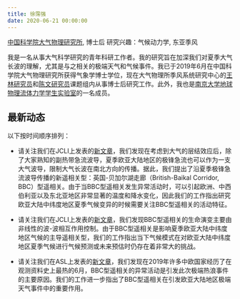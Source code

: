 ```yaml
---
title: 徐霈强 
date: 2020-06-21 00:00:00
---
```

[中国科学院大气物理研究所](http://www.iap.ac.cn/), 博士后
研究兴趣：气候动力学, 东亚季风

我是一名从事大气科学研究的青年科研工作者。我的研究旨在加深我们对夏季大气长波的理解，尤其是与之相关的极端天气和气候事件。我已于2019年6月在中国科学院大气物理研究所获得气象学博士学位，现在大气物理所季风系统研究中心的[王林研究员](http://www.escience.cn/people/wangl/index.html)和[陈文研究员](https://www.researchgate.net/profile/Wen_Chen13?_sg=cFaR0W8yY7lrTS7a5rnlkcFtZBlpZLB8qYm-rju3eskwUDtUqxeAInL_aRs13KKyjYgNtr8uvMAjW8iZDsFFVQ)课题组内从事博士后研究工作。此外，我也是[南京大学地球物理流体力学学生实验室](http://www.njugfd.org/)的一名成员。

## 最新动态
以下按时间顺序排列：

- 请关注我们在JCLI上发表的[新文章](https://journals.ametsoc.org/doi/full/10.1175/JCLI-D-18-0343.1)，我们发现在考虑到大气的层结效应后，除了大家熟知的副热带急流波导，夏季欧亚大陆地区的极锋急流也可以作为一支大气波导，限制大气长波在南北方向的传播。据此，我们提出了沿夏季极锋急流波导传播的新遥相关型：英国-贝加尔湖走廊（British-Baikal Corridor, BBC）型遥相关。由于当BBC型遥相关发生异常活动时，可以引起欧洲、中西伯利亚以及东北亚地区非常显著的温度和降水变化，因此我们的工作指出研究欧亚大陆中纬度地区夏季气候变异的时候需要关注BBC型遥相关的活动特征。


- 请关注我们在JCLI上发表的[新文章](https://journals.ametsoc.org/doi/abs/10.1175/JCLI-D-19-0458.1)，我们发现BBC型遥相关的生命演变主要由非线性的波-波相互作用控制。由于BBC型遥相关是影响夏季欧亚大陆中纬度地区气候的主导遥相关型，我们的工作指出当下气候模式在对欧亚大陆中纬度地区夏季气候进行气候预测或未来预估时仍存在着非常大的挑战。


- 请关注我们在ASL上发表的[新文章](https://rmets.onlinelibrary.wiley.com/doi/full/10.1002/asl.964)，我们发现在2019年许多中欧国家经历了在观测资料史上最热的6月，BBC型遥相关的异常活动是引发此次极端热浪事件的主要原因。我们的工作进一步指出了BBC型遥相关在引发欧亚大陆地区极端天气事件中的重要作用。

